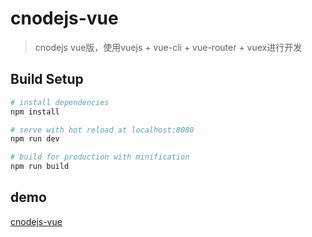 # cnodejs-vue

> cnodejs vue版，使用vuejs + vue-cli + vue-router + vuex进行开发

## Build Setup

``` bash
# install dependencies
npm install

# serve with hot reload at localhost:8080
npm run dev

# build for production with minification
npm run build

```
## demo
[cnodejs-vue](http://demo.bitibiti.com/cnodejs-vue/)


